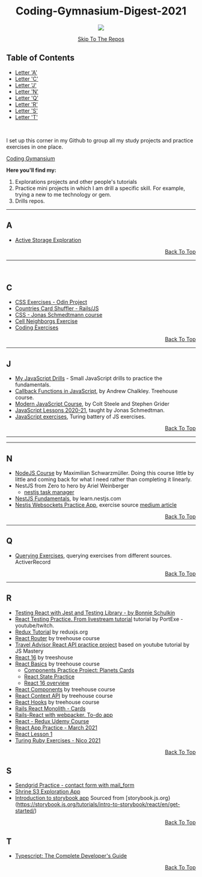 <div align="center">
  <p>
  
# Coding-Gymnasium-Digest-2021

</p>
</div>

 <div align="center">
 <p>
   
  <img src="https://media.giphy.com/media/3oriNZoNvn73MZaFYk/giphy.gif">
  
 </p>
 
[Skip To The Repos](https://github.com/Coding-Gymansium)
 
</div>


## Table of Contents

- [Letter 'A'](#a)
- [Letter 'C'](#c)
- [Letter 'J'](#j)
- [Letter 'N'](#n)
- [Letter 'Q'](#q)
- [Letter 'R'](#r)
- [Letter 'S'](#s)
- [Letter 'T'](#t)

<br/>

<p>
  
I set up this corner in my Github to group all my study projects and practice exercises in one place. 

[Coding Gymansium](https://github.com/Coding-Gymansium)

<strong> Here you'll find my: </strong>

 1. Explorations projects and other people's tutorials
 2. Practice mini projects in which I am drill a specific skill. For example, trying a new to me technology or gem.
 3. Drills repos.

</p>

</div>
<hr>

## A

* [Active Storage Exploration](https://github.com/Coding-Gymansium/active_strg_app_1)

<div align='right'>

[Back To Top](#table-of-contents)

</div>

<hr>
<br/>

## C
* [CSS Exercises - Odin Project](https://github.com/Coding-Gymnasium/css-exercises)
* [Countries Card Shuffler - Rails/JS](https://github.com/Coding-Gymnasium/Cards_shuffler)
* [CSS - Jonas Schmedtmann course](https://github.com/Coding-Gymansium/Basic_CSS_By_Jonas)
* [Cell Neighborgs Exercise](https://github.com/Coding-Gymansium/cell_neighborgs_exercise)
* [Coding Exercises](https://github.com/Coding-Gymansium/coding-exercises)

<div align="right">

[Back To Top](#table-of-contents)

</div>
<hr>

## J
* [My JavaScript Drills](https://github.com/Coding-Gymnasium/coding_drills_JavaScript) - Small JavaScript drills to practice the fundamentals.
* [Callback Functions in JavaScript](https://github.com/Coding-Gymnasium/callback_functions_in_JavaScript), by Andrew Chalkley. Treehouse course.
* [Modern JavaScript Course](https://github.com/Coding-Gymnasium/modern_javaScript_course), by Colt Steele and Stephen Grider
* [JavaScript Lessons 2020-21](https://github.com/Coding-Gymansium/JavasScript_Jonas_lessons_2020), taught by Jonas Schmedtman.
* [JavaScript exercises](https://github.com/Coding-Gymansium/javascript_foundations_Nico2021), Turing battery of JS exercises.

<div align='right'>

[Back To Top](#table-of-contents)

</div>

<hr>

<hr>

## N

* [NodeJS Course](https://github.com/Coding-Gymnasium/Max-Schwarzmuller-Nodejs-course) by Maximilian Schwarzmüller. Doing this course little by little and coming back for what I need rather than completing it linearly.
* NestJS from Zero to hero by Ariel Weinberger
  - [nestjs task manager](https://github.com/Coding-Gymnasium/nestjs-task-management)
* [NestJS Fundamentals](https://github.com/Coding-Gymnasium/iluvcoffe_nestjs), by learn.nestjs.com
* [Nestjs Websockets Practice App](https://github.com/Coding-Gymnasium/nest_chat_websocket), exercise source [medium article](https://betterprogramming.pub/building-a-realtime-chat-in-nestjs-9c0b680be33f)

<div align='right'>

[Back To Top](#table-of-contents)

</div>

<hr>

## Q

* [Querying Exercises](https://github.com/Coding-Gymansium/querying_practice), querying exercises from different sources. ActiverRecord

<div align='right'>

[Back To Top](#table-of-contents)

</div>
<hr>

## R
* [Testing React with Jest and Testing Library - by Bonnie Schulkin](https://github.com/Coding-Gymnasium/react-testing-by-BSchulkin)
* [React Testing Practice. From livestream tutorial](git@github.com:Coding-Gymnasium/react_test_practice.git) tutorial by PortExe - youtube/twitch.
* [Redux Tutorial](https://github.com/Coding-Gymnasium/redux-essentials-example-app) by reduxjs.org
* [React Router](https://github.com/Coding-Gymnasium/react-router-4) by treehouse course
* [Travel Advisor React API practice project](https://github.com/Coding-Gymnasium/travel-advisor-1) based on youtube tutorial by JS Mastery
* [React 16](https://github.com/Coding-Gymnasium/react-16-treehouse) by treeshouse
* [React Basics](https://github.com/Coding-Gymnasium/React_Basics) by treehouse course
  - [Components Practice Project: Planets Cards](https://github.com/Coding-Gymnasium/planets-cards-react-component-practice)
  - [React State Practice](https://github.com/Coding-Gymnasium/practice-state-in-react)
  - [React 16 overview](https://github.com/Coding-Gymnasium/react-16)
* [React Components](https://github.com/Coding-Gymnasium/react_components) by treehouse course
* [React Context API](https://github.com/Coding-Gymnasium/react-context-api) by treehouse course
* [React Hooks](https://github.com/Coding-Gymnasium/react-hooks) by treehouse course
* [Rails React Monolith - Cards](https://github.com/Coding-Gymnasium/Cards_shuffler)
* [Rails-React with webpacker. To-do app](https://github.com/Coding-Gymnasium/todo_application)
* [React - Redux Udemy Course](https://github.com/Coding-Gymnasium/modern-react-with-redux-course/tree/main)
* [React App Practice - March 2021](https://github.com/Coding-Gymnasium/react_app_practice_March)
* [React Lesson 1](https://github.com/Coding-Gymansium/React_Lesson_1)
* [Turing Ruby Exercises - Nico 2021](https://github.com/Coding-Gymansium/ruby-exercises-Nico2021)

<div align='right'>

[Back To Top](#table-of-contents)

</div>

## S

* [Sendgrid Practice - contact form with mail_form](https://github.com/Coding-Gymansium/form-with-sendgrid)
* [Shrine S3 Exploration App](https://github.com/Coding-Gymansium/Shrine_S3_Photo_Video)
* [Introduction to storybook app](https://github.com/Coding-Gymnasium/storybookIntro) Sourced from [storybook.js.org}(https://storybook.js.org/tutorials/intro-to-storybook/react/en/get-started/)
<div align='right'>

[Back To Top](#table-of-contents)

</div>

</div>

## T

* [Typescript: The Complete Developer's Guide](https://github.com/Coding-Gymnasium/JGrider-Typescript-course)

<div align='right'>

[Back To Top](#table-of-contents)

</div>
